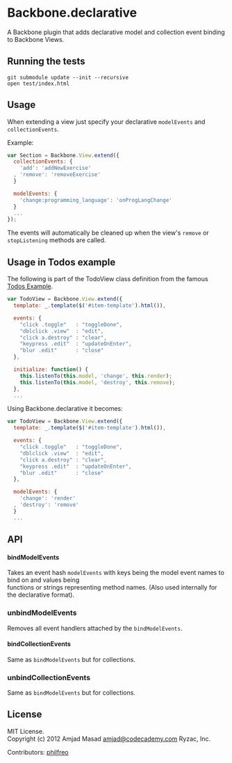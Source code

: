 # Backbone.declarative

A Backbone plugin that adds declarative model and collection event binding to Backbone Views.

## Running the tests

    git submodule update --init --recursive
    open test/index.html

## Usage

When extending a view just specify your declarative `modelEvents` and `collectionEvents`.  

Example:

```javascript
var Section = Backbone.View.extend({
  collectionEvents: {
    'add': 'addNewExercise'
  , 'remove': 'removeExercise'
  }

  modelEvents: {
    'change:programming_language': 'onProgLangChange'
  }
  ...
});
```

The events will automatically be cleaned up when the view's `remove` or
`stopListening` methods are called.

## Usage in Todos example

The following is part of the TodoView class definition from the famous [Todos Example](http://backbonejs.org/docs/todos.html).  
```javascript
var TodoView = Backbone.View.extend({
  template: _.template($('#item-template').html()),

  events: {
    "click .toggle"   : "toggleDone",
    "dblclick .view"  : "edit",
    "click a.destroy" : "clear",
    "keypress .edit"  : "updateOnEnter",
    "blur .edit"      : "close"
  },

  initialize: function() {
    this.listenTo(this.model, 'change', this.render);
    this.listenTo(this.model, 'destroy', this.remove);
  },
  ...
```


Using Backbone.declarative it becomes:
```javascript
var TodoView = Backbone.View.extend({
  template: _.template($('#item-template').html()),

  events: {
    "click .toggle"   : "toggleDone",
    "dblclick .view"  : "edit",
    "click a.destroy" : "clear",
    "keypress .edit"  : "updateOnEnter",
    "blur .edit"      : "close"
  },

  modelEvents: {
    'change': 'render'
  , 'destroy': 'remove'
  }
  ...
```

## API

#### bindModelEvents

Takes an event hash `modelEvents` with keys being the model event names to bind on and values being  
functions or strings representing method names. (Also used internally for the declarative format).

### unbindModelEvents

Removes all event handlers attached by the `bindModelEvents`.

#### bindCollectionEvents

Same as `bindModelEvents` but for collections.

### unbindCollectionEvents

Same as `bindModelEvents` but for collections.


## License
MIT License.  
Copyright (c) 2012 Amjad Masad <amjad@codecademy.com> Ryzac, Inc.

Contributors: [philfreo](https://github.com/philfreo)
